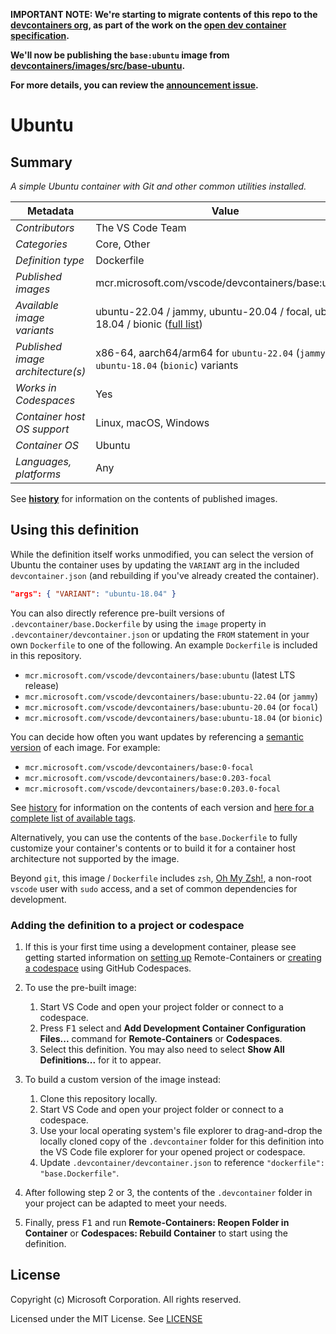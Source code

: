 **IMPORTANT NOTE: We're starting to migrate contents of this repo to the [devcontainers org](https://github.com/devcontainers), as part of the work on the [open dev container specification](https://containers.dev).**

**We'll now be publishing the `base:ubuntu` image from [devcontainers/images/src/base-ubuntu](https://github.com/devcontainers/images/tree/main/src/base-ubuntu).**

**For more details, you can review the [announcement issue](https://github.com/microsoft/vscode-dev-containers/issues/1589).**

# Ubuntu

## Summary

*A simple Ubuntu container with Git and other common utilities installed.*

| Metadata | Value |  
|----------|-------|
| *Contributors* | The VS Code Team |
| *Categories* | Core, Other |
| *Definition type* | Dockerfile |
| *Published images* | mcr.microsoft.com/vscode/devcontainers/base:ubuntu |
| *Available image variants* | ubuntu-22.04 / jammy, ubuntu-20.04 / focal, ubuntu-18.04 / bionic ([full list](https://mcr.microsoft.com/v2/vscode/devcontainers/base/tags/list)) |
| *Published image architecture(s)* | x86-64, aarch64/arm64 for `ubuntu-22.04` (`jammy`) and `ubuntu-18.04` (`bionic`) variants  |
| *Works in Codespaces* | Yes |
| *Container host OS support* | Linux, macOS, Windows |
| *Container OS* | Ubuntu |
| *Languages, platforms* | Any |

See **[history](history)** for information on the contents of published images.

## Using this definition

While the definition itself works unmodified, you can select the version of Ubuntu the container uses by updating the `VARIANT` arg in the included `devcontainer.json` (and rebuilding if you've already created the container).

```json
"args": { "VARIANT": "ubuntu-18.04" }
```

You can also directly reference pre-built versions of `.devcontainer/base.Dockerfile` by using the `image` property in `.devcontainer/devcontainer.json` or updating the `FROM` statement in your own  `Dockerfile` to one of the following. An example `Dockerfile` is included in this repository.

- `mcr.microsoft.com/vscode/devcontainers/base:ubuntu` (latest LTS release)
- `mcr.microsoft.com/vscode/devcontainers/base:ubuntu-22.04` (or `jammy`)
- `mcr.microsoft.com/vscode/devcontainers/base:ubuntu-20.04` (or `focal`)
- `mcr.microsoft.com/vscode/devcontainers/base:ubuntu-18.04` (or `bionic`)

You can decide how often you want updates by referencing a [semantic version](https://semver.org/) of each image. For example:

- `mcr.microsoft.com/vscode/devcontainers/base:0-focal`
- `mcr.microsoft.com/vscode/devcontainers/base:0.203-focal`
- `mcr.microsoft.com/vscode/devcontainers/base:0.203.0-focal`

See [history](history) for information on the contents of each version and [here for a complete list of available tags](https://mcr.microsoft.com/v2/vscode/devcontainers/base/tags/list).

Alternatively, you can use the contents of the `base.Dockerfile` to fully customize your container's contents or to build it for a container host architecture not supported by the image.

Beyond `git`, this image / `Dockerfile` includes `zsh`, [Oh My Zsh!](https://ohmyz.sh/), a non-root `vscode` user with `sudo` access, and a set of common dependencies for development.

### Adding the definition to a project or codespace

1. If this is your first time using a development container, please see getting started information on [setting up](https://aka.ms/vscode-remote/containers/getting-started) Remote-Containers or [creating a codespace](https://aka.ms/ghcs-open-codespace) using GitHub Codespaces.

2. To use the pre-built image:
   1. Start VS Code and open your project folder or connect to a codespace.
   2. Press <kbd>F1</kbd> select and **Add Development Container Configuration Files...** command for **Remote-Containers** or **Codespaces**.
   4. Select this definition. You may also need to select **Show All Definitions...** for it to appear.

3. To build a custom version of the image instead:
   1. Clone this repository locally.
   2. Start VS Code and open your project folder or connect to a codespace.
   3. Use your local operating system's file explorer to drag-and-drop the locally cloned copy of the `.devcontainer` folder for this definition into the VS Code file explorer for your opened project or codespace.
   4. Update `.devcontainer/devcontainer.json` to reference `"dockerfile": "base.Dockerfile"`.

4. After following step 2 or 3, the contents of the `.devcontainer` folder in your project can be adapted to meet your needs.

5. Finally, press <kbd>F1</kbd> and run **Remote-Containers: Reopen Folder in Container** or **Codespaces: Rebuild Container** to start using the definition.

## License

Copyright (c) Microsoft Corporation. All rights reserved.

Licensed under the MIT License. See [LICENSE](https://github.com/microsoft/vscode-dev-containers/blob/main/LICENSE)

